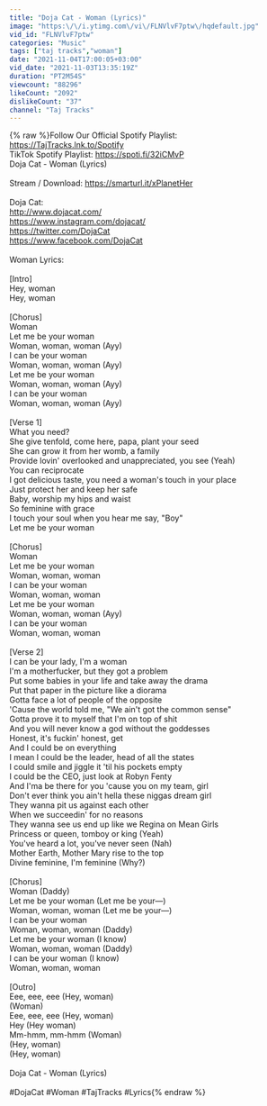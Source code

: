 ```yaml
---
title: "Doja Cat - Woman (Lyrics)"
image: "https:\/\/i.ytimg.com\/vi\/FLNVlvF7ptw\/hqdefault.jpg"
vid_id: "FLNVlvF7ptw"
categories: "Music"
tags: ["taj tracks","woman"]
date: "2021-11-04T17:00:05+03:00"
vid_date: "2021-11-03T13:35:19Z"
duration: "PT2M54S"
viewcount: "88296"
likeCount: "2092"
dislikeCount: "37"
channel: "Taj Tracks"
---
```

{% raw %}Follow Our Official Spotify Playlist: <a rel="nofollow" target="blank" href="https://TajTracks.lnk.to/Spotify​​​">https://TajTracks.lnk.to/Spotify​​​</a><br />TikTok Spotify Playlist: <a rel="nofollow" target="blank" href="https://spoti.fi/32iCMvP">https://spoti.fi/32iCMvP</a><br />Doja Cat - Woman (Lyrics)<br /><br />Stream / Download: <a rel="nofollow" target="blank" href="https://smarturl.it/xPlanetHer">https://smarturl.it/xPlanetHer</a><br /><br />Doja Cat:<br /><a rel="nofollow" target="blank" href="http://www.dojacat.com/">http://www.dojacat.com/</a><br /><a rel="nofollow" target="blank" href="https://www.instagram.com/dojacat/">https://www.instagram.com/dojacat/</a><br /><a rel="nofollow" target="blank" href="https://twitter.com/DojaCat">https://twitter.com/DojaCat</a><br /><a rel="nofollow" target="blank" href="https://www.facebook.com/DojaCat">https://www.facebook.com/DojaCat</a><br /><br />Woman Lyrics:<br /><br />[Intro]<br />Hey, woman<br />Hey, woman<br /><br />[Chorus]<br />Woman<br />Let me be your woman<br />Woman, woman, woman (Ayy)<br />I can be your woman<br />Woman, woman, woman (Ayy)<br />Let me be your woman<br />Woman, woman, woman (Ayy)<br />I can be your woman<br />Woman, woman, woman (Ayy)<br /><br />[Verse 1]<br />What you need?<br />She give tenfold, come here, papa, plant your seed<br />She can grow it from her womb, a family<br />Provide lovin' overlooked and unappreciated, you see (Yeah)<br />You can reciprocate<br />I got delicious taste, you need a woman's touch in your place<br />Just protect her and keep her safe<br />Baby, worship my hips and waist<br />So feminine with grace<br />I touch your soul when you hear me say, &quot;Boy&quot;<br />Let me be your woman<br /><br />[Chorus]<br />Woman<br />Lеt me be your woman<br />Woman, woman, woman<br />I can be your woman<br />Woman, woman, woman<br />Lеt me be your woman<br />Woman, woman, woman (Ayy)<br />I can be your woman<br />Woman, woman, woman<br /><br />[Verse 2]<br />I can be your lady, I'm a woman<br />I'm a motherfucker, but they got a problem<br />Put some babies in your life and take away the drama<br />Put that paper in the picture like a diorama<br />Gotta face a lot of people of the opposite<br />'Cause the world told me, &quot;We ain't got the common sense&quot;<br />Gotta prove it to myself that I'm on top of shit<br />And you will never know a god without the goddesses<br />Honest, it's fuckin' honest, get<br />And I could be on everything<br />I mean I could be the leader, head of all the states<br />I could smile and jiggle it 'til his pockets empty<br />I could be the CEO, just look at Robyn Fenty<br />And I'ma be there for you 'cause you on my team, girl<br />Don't ever think you ain't hella these niggas dream girl<br />They wanna pit us against each other<br />When we succeedin' for no reasons<br />They wanna see us end up like we Regina on Mean Girls<br />Princess or queen, tomboy or king (Yeah)<br />You've heard a lot, you've never seen (Nah)<br />Mother Earth, Mother Mary rise to the top<br />Divine feminine, I'm feminine (Why?)<br /><br />[Chorus]<br />Woman (Daddy)<br />Let me be your woman (Let me be your—)<br />Woman, woman, woman (Let me be your—)<br />I can be your woman<br />Woman, woman, woman (Daddy)<br />Let me be your woman (I know)<br />Woman, woman, woman (Daddy)<br />I can be your woman (I know)<br />Woman, woman, woman<br /><br />[Outro]<br />Eee, eee, eee (Hey, woman)<br />(Woman)<br />Eee, eee, eee (Hey, woman)<br />Hey (Hey woman)<br />Mm-hmm, mm-hmm (Woman)<br />(Hey, woman)<br />(Hey, woman)<br /><br />Doja Cat - Woman (Lyrics)<br /><br />#DojaCat #Woman #TajTracks #Lyrics{% endraw %}
